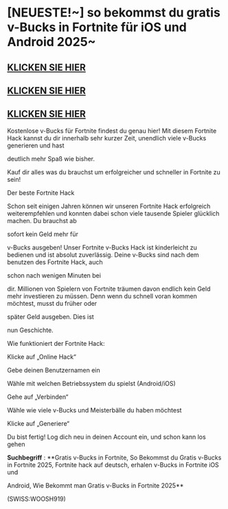# [NEUESTE!~] so bekommst du gratis v-Bucks in Fortnite für iOS und Android 2025~

## [KLICKEN SIE HIER](https://todayinfos.us/defortnite/?kyf)
## [KLICKEN SIE HIER](https://todayinfos.us/defortnite/?kyf)
## [KLICKEN SIE HIER](https://todayinfos.us/defortnite/?kyf)

Kostenlose v-Bucks für Fortnite findest du genau hier! Mit diesem Fortnite Hack kannst du dir innerhalb sehr kurzer Zeit, unendlich viele v-Bucks generieren und hast 

deutlich mehr Spaß wie bisher. 

Kauf dir alles was du brauchst um erfolgreicher und schneller in Fortnite zu sein!

Der beste Fortnite Hack

Schon seit einigen Jahren können wir unseren Fortnite Hack erfolgreich weiterempfehlen und konnten dabei schon viele tausende Spieler glücklich machen. Du brauchst ab 

sofort kein Geld mehr für 

v-Bucks ausgeben! Unser Fortnite v-Bucks Hack ist kinderleicht zu bedienen und ist absolut zuverlässig. Deine v-Bucks sind nach dem benutzen des Fortnite Hack, auch 

schon nach wenigen Minuten bei 

dir. Millionen von Spielern von Fortnite träumen davon endlich kein Geld mehr investieren zu müssen. Denn wenn du schnell voran kommen möchtest, musst du früher oder 

später Geld ausgeben. Dies ist 

nun Geschichte.

Wie funktioniert der Fortnite Hack:

Klicke auf „Online Hack“

Gebe deinen Benutzernamen ein

Wähle mit welchen Betriebssystem du spielst (Android/iOS)

Gehe auf „Verbinden“

Wähle wie viele v-Bucks und Meisterbälle du haben möchtest

Klicke auf „Generiere“

Du bist fertig! Log dich neu in deinen Account ein, und schon kann los gehen


**Suchbegriff** : **Gratis v-Bucks in Fortnite, So Bekommst du Gratis v-Bucks in Fortnite 2025, Fortnite hack auf deutsch, erhalen v-Bucks in Fortnite iOS und 

Android, Wie Bekommt man Gratis v-Bucks in Fortnite 2025**

(SWISS:WOOSH919)